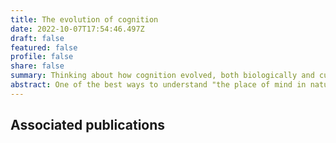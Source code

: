 ```yaml
---
title: The evolution of cognition
date: 2022-10-07T17:54:46.497Z
draft: false
featured: false
profile: false
share: false
summary: Thinking about how cognition evolved, both biologically and culturally, can help us understand what minds are.
abstract: One of the best ways to understand "the place of mind in nature" is Darwin's way: by thinking about how minds came to be. This topic is interesting in its own right. But it is also interesting because it provides resources for thinking about the minds of non-human agents.
---
```


## Associated publications 

